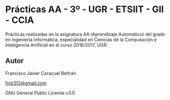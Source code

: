 # Prácticas AA - 3º - UGR - ETSIIT - GII - CCIA

Prácticas realizadas en la asignatura AA (Aprendizaje Automático) del grado en Ingeniería Informática, especialidad en Ciencias de la Computación e Inteligencia Artificial en el curso 2016/2017, UGR.

## Autor

Francisco Javier Caracuel Beltrán

fjcb312@gmail.com

GNU General Public License v3.0
